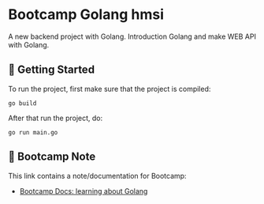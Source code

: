 # Bootcamp Golang hmsi

A new backend project with Golang. Introduction Golang and make WEB API with Golang.

<!-- ## 📋 Previews -->

## 🧪 Getting Started
To run the project, first make sure that the project is compiled:

    go build

After that run the project, do:

    go run main.go

## 📝 Bootcamp Note
This link contains a note/documentation for Bootcamp:
- [Bootcamp Docs: learning about Golang](https://drive.google.com/drive/folders/14fco3zw_Yt2DDrUZKvif-5nai9nUFooC?usp=sharing)
